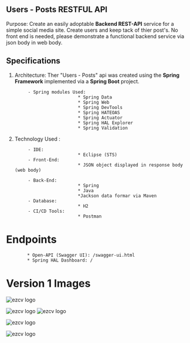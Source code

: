 ## Users - Posts RESTFUL API

Purpose: Create an easily adoptable **Backend REST-API** service for a simple social media site. Create users and keep tack of thier post's. 
No front end is needed, please demonstrate a functional backend service via json body in web body.

## Specifications

1. Architecture: Ther "Users - Posts" api was created using the **Spring Framework** implemented via a **Spring Boot** project.

            - Spring modules Used:
                               * Spring Data
                               * Spring Web
                               * Spring DevTools
                               * Spring HATEOAS
                               * Spring Actuator
                               * Spring HAL Explorer
                               * Spring Validation

3. Technology Used :

            - IDE:
                               * Eclipse (STS)
            - Front-End:
                               * JSON object displayed in response body (web body)

            - Back-End:
                               * Spring
                               * Java
                               *Jackson data formar via Maven
            - Database:
                               * H2
            - CI/CD Tools:
                               * Postman

# Endpoints
            * Open-API (Swagger UI): /swagger-ui.html
            * Spring HAL Dashboard: /

   # Version 1 Images

  ![ezcv logo](https://github.com/LemuelBenitez/UsersPosts_RESTFUL_API/blob/main/Version1/Screenshot%202024-02-11%20at%207.07.33%E2%80%AFPM.png)

  ![ezcv logo](https://github.com/LemuelBenitez/UsersPosts_RESTFUL_API/blob/main/Version1/Screenshot%202024-02-11%20at%207.03.15%E2%80%AFPM.png)
  ![ezcv logo](https://github.com/LemuelBenitez/UsersPosts_RESTFUL_API/blob/main/Version1/Screenshot%202024-02-11%20at%207.02.03%E2%80%AFPM.png)

  ![ezcv logo](https://github.com/LemuelBenitez/UsersPosts_RESTFUL_API/blob/main/Version1/Screenshot%202024-02-11%20at%207.02.39%E2%80%AFPM.png)

  ![ezcv logo](https://github.com/LemuelBenitez/UsersPosts_RESTFUL_API/blob/main/Version1/Screenshot%202024-02-11%20at%207.02.31%E2%80%AFPM.png)

